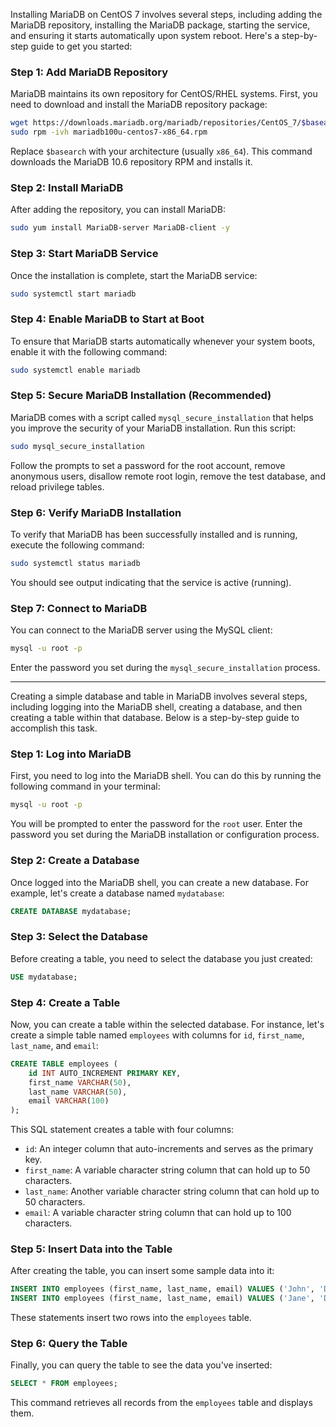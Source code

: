 Installing MariaDB on CentOS 7 involves several steps, including adding the MariaDB repository, installing the MariaDB package, starting the service, and ensuring it starts automatically upon system reboot. Here's a step-by-step guide to get you started:

### Step 1: Add MariaDB Repository

MariaDB maintains its own repository for CentOS/RHEL systems. First, you need to download and install the MariaDB repository package:

```bash
wget https://downloads.mariadb.org/mariadb/repositories/CentOS_7/$basearch/maria/db/10.6/rpm/centos7-x86_64/mariadb100u-centos7-x86_64.rpm
sudo rpm -ivh mariadb100u-centos7-x86_64.rpm
```

Replace `$basearch` with your architecture (usually `x86_64`). This command downloads the MariaDB 10.6 repository RPM and installs it.

### Step 2: Install MariaDB

After adding the repository, you can install MariaDB:

```bash
sudo yum install MariaDB-server MariaDB-client -y
```

### Step 3: Start MariaDB Service

Once the installation is complete, start the MariaDB service:

```bash
sudo systemctl start mariadb
```

### Step 4: Enable MariaDB to Start at Boot

To ensure that MariaDB starts automatically whenever your system boots, enable it with the following command:

```bash
sudo systemctl enable mariadb
```

### Step 5: Secure MariaDB Installation (Recommended)

MariaDB comes with a script called `mysql_secure_installation` that helps you improve the security of your MariaDB installation. Run this script:

```bash
sudo mysql_secure_installation
```

Follow the prompts to set a password for the root account, remove anonymous users, disallow remote root login, remove the test database, and reload privilege tables.

### Step 6: Verify MariaDB Installation

To verify that MariaDB has been successfully installed and is running, execute the following command:

```bash
sudo systemctl status mariadb
```

You should see output indicating that the service is active (running).

### Step 7: Connect to MariaDB

You can connect to the MariaDB server using the MySQL client:

```bash
mysql -u root -p
```

Enter the password you set during the `mysql_secure_installation` process.

---
Creating a simple database and table in MariaDB involves several steps, including logging into the MariaDB shell, creating a database, and then creating a table within that database. Below is a step-by-step guide to accomplish this task.

### Step 1: Log into MariaDB

First, you need to log into the MariaDB shell. You can do this by running the following command in your terminal:

```bash
mysql -u root -p
```

You will be prompted to enter the password for the `root` user. Enter the password you set during the MariaDB installation or configuration process.

### Step 2: Create a Database

Once logged into the MariaDB shell, you can create a new database. For example, let's create a database named `mydatabase`:

```sql
CREATE DATABASE mydatabase;
```

### Step 3: Select the Database

Before creating a table, you need to select the database you just created:

```sql
USE mydatabase;
```

### Step 4: Create a Table

Now, you can create a table within the selected database. For instance, let's create a simple table named `employees` with columns for `id`, `first_name`, `last_name`, and `email`:

```sql
CREATE TABLE employees (
    id INT AUTO_INCREMENT PRIMARY KEY,
    first_name VARCHAR(50),
    last_name VARCHAR(50),
    email VARCHAR(100)
);
```

This SQL statement creates a table with four columns:
- `id`: An integer column that auto-increments and serves as the primary key.
- `first_name`: A variable character string column that can hold up to 50 characters.
- `last_name`: Another variable character string column that can hold up to 50 characters.
- `email`: A variable character string column that can hold up to 100 characters.

### Step 5: Insert Data into the Table

After creating the table, you can insert some sample data into it:

```sql
INSERT INTO employees (first_name, last_name, email) VALUES ('John', 'Doe', 'john.doe@example.com');
INSERT INTO employees (first_name, last_name, email) VALUES ('Jane', 'Doe', 'jane.doe@example.com');
```

These statements insert two rows into the `employees` table.

### Step 6: Query the Table

Finally, you can query the table to see the data you've inserted:

```sql
SELECT * FROM employees;
```

This command retrieves all records from the `employees` table and displays them.



